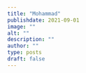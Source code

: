 ```yaml
---
title: "Mohammad"
publishdate: 2021-09-01
image: ""
alt: ""
description: ""
author: ""
type: posts
draft: false
---
```

